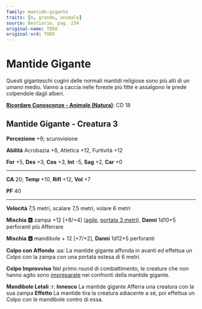 ```yaml
---
family: mantide-gigante
traits: [n, grande, animale]
source: Bestiario, pag. 234
original-name: TODO
original-srd: TODO
---
```


# Mantide Gigante

Questi giganteschi cugini delle normali mantidi religiose sono più alti di un umano medio. Vanno a caccia nelle foreste più fitte e assalgono le prede colpendole dagli alberi.

**[Ricordare Conoscenze - Animale (Natura)](/azioni/ricordare-conoscenze)**: CD 18

## Mantide Gigante - Creatura 3

**Percezione** +9; scurovisione

**Abilità** Acrobazia +8, Atletica +12, Furtività +12

**For** +5, **Des** +3, **Cos** +3, **Int** -5, **Sag** +2, **Car** +0

***

**CA** 20; **Temp** +10, **Rifl** +12, **Vol** +7

**PF** 40

***

**Velocità** 7,5 metri, scalare 7,5 metri, volare 6 metri

**Mischia** :a: zampa +12 \[+8/+4] ([agile](/tratti/agile), [portata 3 metri](/tratti/portata)), **Danni** 1d10+5 perforanti più Afferrare

**Mischia** :a: mandibole + 12 \[+7/+2], **Danni** 1d12+5 perforanti

**Colpo con Affondo** :aa: La mantide gigante affonda in avanti ed effettua un Colpo con la zampa con una portata estesa di 6 metri.

**Colpo Improvviso** Nel primo round di combattimento, le creature che non hanno agito sono [impreparate](/condizioni/impreparato) nei confronti della mantide gigante.

**Mandibole Letali** :r: **Innesco** La mantide gigante Afferra una creatura con la sua zampa **Effetto** La mantide tira la creatura adiacente a sé, poi effettua un Colpo con le mandibole contro di essa.
